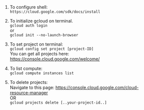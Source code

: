 1. To configure shell:<br/>
   `https://cloud.google.com/sdk/docs/install`<br/>
   
2. To initialize gcloud on terminal. <br/>
   `gcloud auth login` <br/>
   or<br/>
   `gcloud init --no-launch-browser`
   
3. To set project on terminal:<br/>
   `gcloud config set project [project-ID]`<br/>
   You can get all projects here: https://console.cloud.google.com/welcome/

4. To list compute:<br/>
   `gcloud compute instances list`<br/>
   
4. To delete projects: <br/>
  Navigate to this page: https://console.cloud.google.com/cloud-resource-manager <br/>
  OR <br/>
  `gcloud projects delete [..your-project-id..]`
  
 

